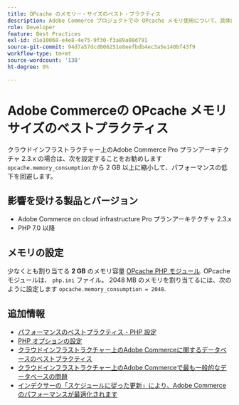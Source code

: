 ```yaml
---
title: OPcache のメモリー・サイズのベスト・プラクティス
description: Adobe Commerce プロジェクトでの OPcache メモリ使用について、具体的な設定を行ってパフォーマンスの低下を回避する方法について説明します。
role: Developer
feature: Best Practices
exl-id: d1e10068-e4e8-4e75-9f30-f3a89a08d791
source-git-commit: 94d7a57dcd006251e8eefbdb4ec3a5e140bf43f9
workflow-type: tm+mt
source-wordcount: '138'
ht-degree: 0%

---
```


# Adobe Commerceの OPcache メモリサイズのベストプラクティス

クラウドインフラストラクチャー上のAdobe Commerce Pro プランアーキテクチャ 2.3.x の場合は、次を設定することをお勧めします `opcache.memory_consumption` から 2 GB 以上に縮小して、パフォーマンスの低下を回避します。

## 影響を受ける製品とバージョン

* Adobe Commerce on cloud infrastructure Pro プランアーキテクチャ 2.3.x
* PHP 7.0 以降

## メモリの設定

少なくとも割り当てる **2 GB** のメモリ容量 [OPcache PHP モジュール](https://www.php.net/manual/en/book.opcache.php). OPcache モジュールは、 `php.ini` ファイル。 2048 MB のメモリを割り当てるには、次のように設定します `opcache.memory_consumption = 2048`.

## 追加情報

* [パフォーマンスのベストプラクティス - PHP 設定](../../../performance/software.md#php-settings)
* [PHP オプションの設定](https://devdocs.magento.com/cloud/project/project-conf-files_magento-app.html#customize-phpini-settings)
* [クラウドインフラストラクチャー上のAdobe Commerceに関するデータベースのベストプラクティス](database-on-cloud.md)
* [クラウドインフラストラクチャー上のAdobe Commerceで最も一般的なデータベースの問題](../maintenance/resolve-database-performance-issues.md)
* [インデクサーの「スケジュールに従った更新」により、Adobe Commerceのパフォーマンスが最適化されます](../maintenance/indexer-configuration.md)
